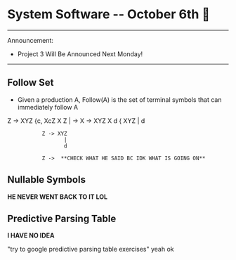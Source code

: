 # System Software -- October 6th 🐢️

---
Announcement:
 - Project 3 Will Be Announced Next Monday!
---

## Follow Set
 - Given a production A, Follow(A) is the set of terminal symbols that can immediately follow A

Z -> XYZ    {c,
     XcZ
     X Z
       |    -> X -> XYZ
     X d          { XYZ
                      |
                      d

               Z -> XYZ
                      |
                      d

               Z ->  **CHECK WHAT HE SAID BC IDK WHAT IS GOING ON**

## Nullable Symbols

**HE NEVER WENT BACK TO IT LOL**

## Predictive Parsing Table

**I HAVE NO IDEA**

"try to google predictive parsing table exercises" yeah ok
